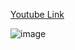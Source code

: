 [Youtube Link](https://youtu.be/WB3wj72xtcQ?si=RDeJw0qICBhBC_8E)

![image](https://github.com/user-attachments/assets/f6834123-888e-49ab-8181-5d621133bd4e)
